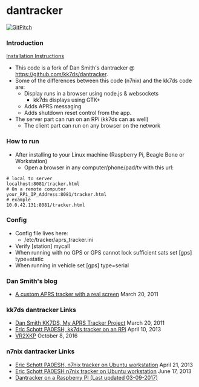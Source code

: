 # dantracker

[![GitPitch](https://gitpitch.com/assets/badge.svg)](https://gitpitch.com/n7nix/dantracker/master)

### Introduction

[Installation Instructions](https://github.com/n7nix/dantracker/blob/master/INSTALL.md)

* This code is a fork of Dan Smith's dantracker @ https://github.com/kk7ds/dantracker.
* Some of the differences between this code (n7nix) and the kk7ds code are:
  * Display runs in a browser using node.js & websockets
    * kk7ds displays using GTK+
  * Adds APRS messaging
  * Adds shutdown reset control from the app.
* The server part can run on an RPi (kk7ds can as well)
  * The client part can run on any browser on the network

### How to run

* After installing to your Linux machine (Raspberry Pi, Beagle Bone or Workstation)
  * Open a browser in any computer/phone/pad/tv with this url:
```
# local to server
localhost:8081/tracker.html
# On a remote computer
your_RPi_IP_Address:8081/tracker.html
# example
10.0.42.131:8081/tracker.html
```

### Config
* Config file lives here:
  *  /etc/tracker/aprs_tracker.ini
* Verify [station] mycall
* When running with no GPS or GPS cannot lock sufficient sats set [gps] type=static
* When running in vehicle set [gps] type=serial

### Dan Smith's blog
* [A custom APRS tracker with a real screen](http://www.danplanet.com/blog/2011/03/20/a-custom-aprs-tracker-with-a-real-screen/) March 20, 2011

### kk7ds dantracker Links
* [Dan Smith KK7DS, My APRS Tracker Project](https://www.youtube.com/watch?v=JOaTdWAwdUQ&t=8s) March 20, 2011
* [Eric Schott PA0ESH, kk7ds tracker on an RPi](https://www.youtube.com/watch?v=HMsYk5gaoNs) April 10, 2013
* [VR2XKP](https://www.youtube.com/watch?v=tKTR8vCEDxg) October 8, 2016

### n7nix dantracker Links
* [Eric Schott PA0ESH, n7nix tracker on Ubuntu workstation](https://www.youtube.com/watch?v=isUSpFrZ504) April 21, 2013
* [Eric Schott PA0ESH n7nix tracker on Ubuntu workstation](https://www.youtube.com/watch?v=Pg-buSHbZVc) June 17, 2013
* [Dantracker on a Raspberry PI (Last updated 03-09-2017)](https://www.pa0esh.com/?page_id=59)
